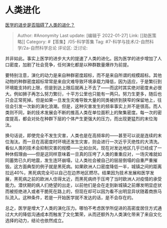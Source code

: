 # 人类进化
[医学的进步是否阻碍了人类的进化？](https://www.zhihu.com/question/282289192/answer/425412294)

> Author: #Anonymity
> Last update: [编辑于 2022-01-27]
> Link: [[助医策略]]
> Category: #【答集】/05-科学答集
> Tag: #7-科学与技术/2-自然科学/2a-自然科学总论
> 评论区:
> 泛讨论:

并非如此。事实上医学的进步大大的提速了人类的进化。因为医学的进步增加了人口密度，加剧了社会竞争，任何演化都是以种群数量爆炸为前提。

要特别注意，演化的动力是来自种群密度超标，而不是来自所谓的规模超标。其他动物的种群密度超标常常是来自灾难导致环境承载力降低，因为适应，于是繁衍到环境能支持的上限，但是到达上限后就再上不去了——而这时其实绝对密度未必很大。例如狮子再怎么努力繁衍，十平方公里也只能有一两只。努力生更多，随后也只会正常死掉。但是如果一旦发生灾难导致大量的同类被挤到狭窄的保留地上，往往会引发一次新的演化浪潮。但是，这种灾害发生的频率事实上并不是很高。而人类则不同，新的技术发展会不断的推高人类在单位面积上的聚集密度。每一次的密度提高，都会对处在种群下层的个体产生更强大的压力，而出现更猛烈的末位淘汰。

换句话说，即使完全不发生灾害，人类也是在高频率的——甚至可以说是连续的末位淘汰。而一旦在高密度时环境还发生灾害，则会进行一次近乎灭绝性的大清洗。看似人类的技术会抑制灾害的规模——比如台风，现在对发达地区几乎已经成了一种休假理由——但是这同样意味着一旦真的压垮了人类的重重应对，一场灾难就如同蓄势已久的地震，发生连环崩塌，让人类社会被自己的层层倒塌的自重严重摧毁。这方面典型的例子就是黑死病。如果欧洲人口密度降低一半，城镇之间的距离拉远40%，黑死病完全可以自己在边界地区燃尽。结果因为技术发展和医学发展，黑死病之前的欧洲人住得太近，而黑死病终于压垮了当时欧洲人对疫情的承受能力。潜伏期的病人们绝望的出走，以前他们是会在走到新城镇之前爆发明显症状而被拒绝进入或者干脆死在路上的，但现在却可以因为看不出明显异状随着商旅马队流入。这种条件，若是一开始医学就不发达的话，是不会存在的。

总之，医学是增大了人类的演化压力。哪怕不考虑医学所促进的高密度居住方式通过大大的降低沟通成本而触发了文化繁荣，从而还额外为人类演化带来了来自文化选择的动力，结论也依然成立。
